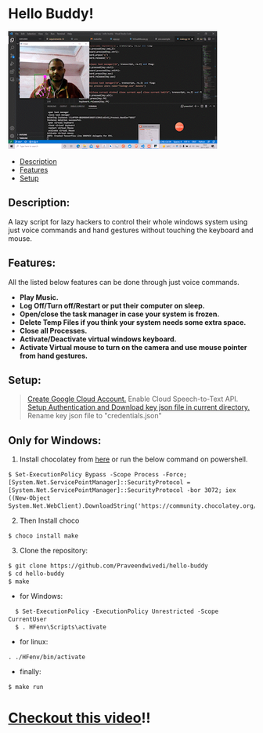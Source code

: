 # Hello Buddy!

![](sample.gif)

* [Description](#description)
* [Features](#features)
* [Setup](#setup)

## Description:
A lazy script for lazy hackers to control their whole windows system using just voice commands and hand gestures without touching the keyboard and mouse. 

## Features:

All the listed below features can be done through just voice commands.

* **Play Music.**
* **Log Off/Turn off/Restart or put their computer on sleep.**
* **Open/close the task manager in case your system is frozen.**
* **Delete Temp Files if you think your system needs some extra space.**
* **Close all Processes.**
* **Activate/Deactivate virtual windows keyboard.** 
* **Activate Virtual mouse to turn on the camera and use mouse pointer from hand gestures.**

## Setup:

> [Create Google Cloud Account.](https://cloud.google.com/apigee/docs/hybrid/v1.5/precog-gcpaccount)
> Enable Cloud Speech-to-Text API.
> [Setup Authentication and Download key json file in current directory.](https://cloud.google.com/docs/authentication/getting-started)
> Rename key json file to "credentials.json"

## Only for Windows:
1. Install chocolatey from [here](https://chocolatey.org/install) or run the below command on powershell.
```
$ Set-ExecutionPolicy Bypass -Scope Process -Force; [System.Net.ServicePointManager]::SecurityProtocol = [System.Net.ServicePointManager]::SecurityProtocol -bor 3072; iex ((New-Object System.Net.WebClient).DownloadString('https://community.chocolatey.org/install.ps1'))
```
2. Then Install choco
```
$ choco install make
```
3. Clone the repository:
```
$ git clone https://github.com/Praveendwivedi/hello-buddy 
$ cd hello-buddy
$ make
```
  - for Windows:
  ```
    $ Set-ExecutionPolicy -ExecutionPolicy Unrestricted -Scope CurrentUser
    $ . HFenv\Scripts\activate
  ```
  - for linux:
  ```
  . ./HFenv/bin/activate
  ```
  - finally:
  ```
  $ make run
  ```  

# [Checkout this video](https://youtu.be/6O-9fCBY4ws)!!
